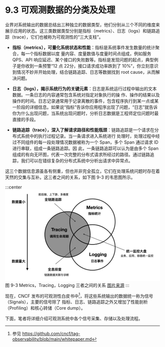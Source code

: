 # 9.3 可观测数据的分类及处理

业界对系统输出的数据总结出三种独立的数据类型，他们分别从三个不同的维度来展示应用的状态。这三类数据类型分别是指标（metrics）、日志（logs）和链路追踪（trace），它们也被称为可观测性的“三大支柱”。

- **指标（metrics），可量化系统状态和性能**：指标是系统事件发生数量的统计聚合，每一个指标数据以度 量内容、度量数值与度量时间点组成，例如服务 QPS、API 响应延迟、某个接口的失败数等。指标是发现问题的起点，典型例子是你收到一条预警“12 点 22分，接口请求成功率跌到了 10%“，你立刻意识到情况不妙并开始处理，结合链路追踪、日志等数据找到 root cause，从而解决问题。

- **日志（logs），揭示系统行为的关键元素**：日志是系统运行过程中输出的文本数据。一条日志的内容通常包含系统对指定对象执行的操 作、操作的结果以及操作的时间。日志记录通常用于记录离散的事件，包含程序执行到某一点或某一阶段的详细信息。如果说“指标”告诉你应用程序出现了问题，“日志”就告诉你为什么出现问题，当系统出现问题时，分析日志数据是工程师定位问题时最直接的手段。

- **链路追踪（trace），深入了解请求路径和性能瓶颈**：链路追踪是一个请求在分布式系统中的执行过程记录。当一条请求进入系统进行 处理时，处理过程中经过不同组件的每一段处理情况数据被称为一个 Span，多个 Span 通过请求 ID 进行串联，组成一条链路追踪。因 此，一条链路追踪可以认为是由多个 Span 组成的有向无环图，代表一次完整的分布式请求所经过的路径。通过链路追踪，我们可以在错综复杂的分布式系统中分析出请求中异常点。


这三个数据信息源虽各有侧重，但也并非完全孤立，它们在处理系统问题时存在着天然的交集与互补。这三者之间的关系，如下图 9-3 的韦恩图所示。

:::center
  ![](../assets/observability.jpg)<br/>
 图 9-3 Metrics，Tracing，Logging 三者之间的关系 [图片来源](https://peter.bourgon.org/blog/2017/02/21/metrics-tracing-and-logging.html)
:::

现在，CNCF 发布的可观测性白皮书中[^1]，将这些系统输出的数据统一称为信号（Signals），主要的信号除了 指标、日志、链路追踪之外又增加了性能剖析（Profiling）和核心转储（Core dump）。

下面，笔者将详细介绍可观测系统中各个信号采集、存储以及处理流程。

[^1]: 参见 https://github.com/cncf/tag-observability/blob/main/whitepaper.md